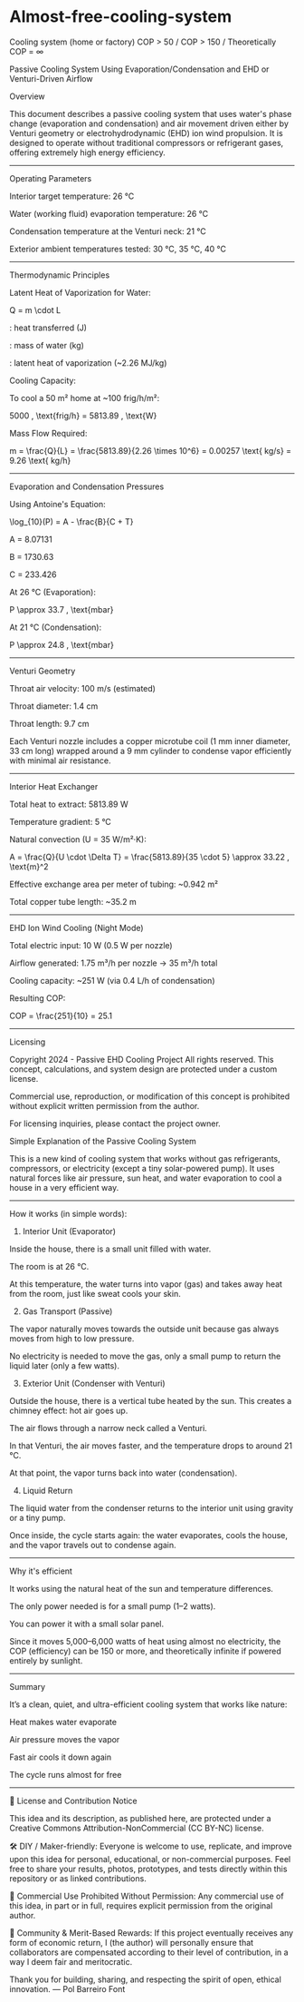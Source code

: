 # Almost-free-cooling-system
Cooling system (home or factory) COP > 50 / COP > 150 / Theoretically COP = ∞


Passive Cooling System Using Evaporation/Condensation and EHD or Venturi-Driven Airflow

Overview

This document describes a passive cooling system that uses water's phase change (evaporation and condensation) and air movement driven either by Venturi geometry or electrohydrodynamic (EHD) ion wind propulsion. It is designed to operate without traditional compressors or refrigerant gases, offering extremely high energy efficiency.


---

Operating Parameters

Interior target temperature: 26 °C

Water (working fluid) evaporation temperature: 26 °C

Condensation temperature at the Venturi neck: 21 °C

Exterior ambient temperatures tested: 30 °C, 35 °C, 40 °C



---

Thermodynamic Principles

Latent Heat of Vaporization for Water:

Q = m \cdot L

: heat transferred (J)

: mass of water (kg)

: latent heat of vaporization (~2.26 MJ/kg)


Cooling Capacity:

To cool a 50 m² home at ~100 frig/h/m²:

5000 \, \text{frig/h} = 5813.89 \, \text{W}

Mass Flow Required:

m = \frac{Q}{L} = \frac{5813.89}{2.26 \times 10^6} = 0.00257 \text{ kg/s} = 9.26 \text{ kg/h}


---

Evaporation and Condensation Pressures

Using Antoine's Equation:

\log_{10}(P) = A - \frac{B}{C + T}

A = 8.07131

B = 1730.63

C = 233.426


At 26 °C (Evaporation):

P \approx 33.7 \, \text{mbar}

At 21 °C (Condensation):

P \approx 24.8 \, \text{mbar}


---

Venturi Geometry

Throat air velocity: 100 m/s (estimated)

Throat diameter: 1.4 cm

Throat length: 9.7 cm


Each Venturi nozzle includes a copper microtube coil (1 mm inner diameter, 33 cm long) wrapped around a 9 mm cylinder to condense vapor efficiently with minimal air resistance.


---

Interior Heat Exchanger

Total heat to extract: 5813.89 W

Temperature gradient: 5 °C

Natural convection (U = 35 W/m²·K):


A = \frac{Q}{U \cdot \Delta T} = \frac{5813.89}{35 \cdot 5} \approx 33.22 \, \text{m}^2

Effective exchange area per meter of tubing: ~0.942 m²

Total copper tube length: ~35.2 m



---

EHD Ion Wind Cooling (Night Mode)

Total electric input: 10 W (0.5 W per nozzle)

Airflow generated: 1.75 m³/h per nozzle → 35 m³/h total

Cooling capacity: ~251 W (via 0.4 L/h of condensation)

Resulting COP:


COP = \frac{251}{10} = 25.1


---

Licensing

Copyright 2024 - Passive EHD Cooling Project
All rights reserved.
This concept, calculations, and system design are protected under a custom license.

Commercial use, reproduction, or modification of this concept is prohibited without explicit written permission from the author.

For licensing inquiries, please contact the project owner.

Simple Explanation of the Passive Cooling System

This is a new kind of cooling system that works without gas refrigerants, compressors, or electricity (except a tiny solar-powered pump). It uses natural forces like air pressure, sun heat, and water evaporation to cool a house in a very efficient way.


---

How it works (in simple words):

1. Interior Unit (Evaporator)

Inside the house, there is a small unit filled with water.

The room is at 26 °C.

At this temperature, the water turns into vapor (gas) and takes away heat from the room, just like sweat cools your skin.


2. Gas Transport (Passive)

The vapor naturally moves towards the outside unit because gas always moves from high to low pressure.

No electricity is needed to move the gas, only a small pump to return the liquid later (only a few watts).


3. Exterior Unit (Condenser with Venturi)

Outside the house, there is a vertical tube heated by the sun. This creates a chimney effect: hot air goes up.

The air flows through a narrow neck called a Venturi.

In that Venturi, the air moves faster, and the temperature drops to around 21 °C.

At that point, the vapor turns back into water (condensation).


4. Liquid Return

The liquid water from the condenser returns to the interior unit using gravity or a tiny pump.

Once inside, the cycle starts again: the water evaporates, cools the house, and the vapor travels out to condense again.



---

Why it's efficient

It works using the natural heat of the sun and temperature differences.

The only power needed is for a small pump (1–2 watts).

You can power it with a small solar panel.

Since it moves 5,000–6,000 watts of heat using almost no electricity, the COP (efficiency) can be 150 or more, and theoretically infinite if powered entirely by sunlight.



---

Summary

It’s a clean, quiet, and ultra-efficient cooling system that works like nature:

Heat makes water evaporate

Air pressure moves the vapor

Fast air cools it down again

The cycle runs almost for free




---

📜 License and Contribution Notice

This idea and its description, as published here, are protected under a Creative Commons Attribution-NonCommercial (CC BY-NC) license.

🛠 DIY / Maker-friendly:
Everyone is welcome to use, replicate, and improve upon this idea for personal, educational, or non-commercial purposes. Feel free to share your results, photos, prototypes, and tests directly within this repository or as linked contributions.

💼 Commercial Use Prohibited Without Permission:
Any commercial use of this idea, in part or in full, requires explicit permission from the original author.

🤝 Community & Merit-Based Rewards:
If this project eventually receives any form of economic return, I (the author) will personally ensure that collaborators are compensated according to their level of contribution, in a way I deem fair and meritocratic.

Thank you for building, sharing, and respecting the spirit of open, ethical innovation.
— Pol Barreiro Font




